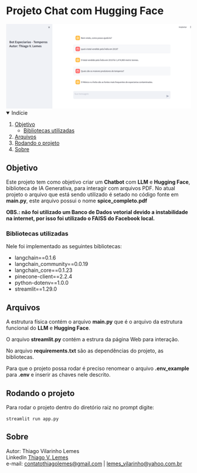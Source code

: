# Projeto Chat com Hugging Face

<img src="https://github.com/tvlemes/project_chat_pdf_streamlit_llm/blob/main/docs/print.PNG"> 

<!-- TABLE OF CONTENTS -->
<details open="open">
  <summary>Indície</summary>
  <ol>
    <li>
      <a href="#objetivo">Objetivo</a>
      <ul>
        <li><a href="#bibliotecas-utilizadas">Bibliotecas utilizadas</a></li>
      </ul>
    </li>
    <li>
      <a href="#arquivos">Arquivos</a>
    </li>
    <li>
      <a href="#rodando-o-projeto">Rodando o projeto</a>
    </li>
    <li>
      <a href="#sobre">Sobre</a>
    </li>
  </ol>
</details>

## Objetivo

Este projeto tem como objetivo criar um <b>Chatbot</b> com <b>LLM</b> e <b>Hugging Face</b>, biblioteca de IA Generativa, para interagir com arquivos PDF. No atual projeto o arquivo que está sendo utilizado é setado no código fonte em <b>main.py</b>, este arquivo possui o nome <b>spice_completo.pdf</b>

<b>OBS.: não foi utilizado um Banco de Dados vetorial devido a instabilidade na internet, por isso foi utilizado o FAISS do Facebook local.</b>

<!-- programas-e-bibliotecas -->
### Bibliotecas utilizadas

Nele foi implementado as seguintes bibliotecas:

* langchain==0.1.6
* langchain_community==0.0.19
* langchain_core==0.1.23
* pinecone-client==2.2.4
* python-dotenv==1.0.0
* streamlit==1.29.0

<!-- arquivos-e-pastas -->
## Arquivos

A estrutura física contém o arquivo <b>main.py</b> que é o arquivo da estrutura funcional do <b>LLM</b> e <b>Hugging Face</b>. 

O arquivo <b>streamlit.py</b> contém a estrura da página Web para interação.

No arquivo <b>requirements.txt</b> são as dependências do projeto, as bibliotecas.

Para que o projeto possa rodar é preciso renomear o arquivo <b>.env_example</b> para <b>.env</b> e inserir as chaves nele descrito.

<!-- rodando-o-projeto -->
## Rodando o projeto

Para rodar o projeto dentro do diretório raiz no prompt digite:
```
streamlit run app.py
``` 
<!-- sobre -->
## Sobre

Autor: Thiago Vilarinho Lemes <br>
LinkedIn <a href="https://www.linkedin.com/in/thiago-v-lemes-b1232727">Thiago V. Lemes</a><br>
e-mail: contatothiagolemes@gmail.com | lemes_vilarinho@yahoo.com.br



